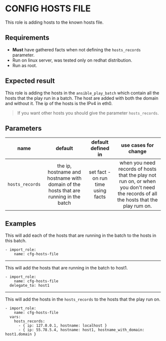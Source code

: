 # CONFIG HOSTS FILE
This role is adding hosts to the known hosts file.

## Requirements

- **Must** have gathered facts when not defining the `hosts_records` parameter.
- Run on linux server, was tested only on redhat distribution.
- Run as root.

## Expected result
This role is adding the hosts in the `ansible_play_batch` which contain all the hosts that the play run in a batch.
The host are added with both the domain and without it. 
The ip of the hosts is the IPv4 in eth0.

> If you want other hosts you should give the parameter `hosts_records`.

## Parameters

| name | default | default defined in | use cases for change |
|:---:|:---:|:---:|:---:|
| `hosts_records` | the ip, hostname and hostname with domain of the hosts that are running in the batch | set fact - on run time using facts | when you need records of hosts that the play not run on, or when you don't need the records of all the hosts that the play rum on.

## Examples
This will add each of the hosts that are running in the batch to the hosts in this batch.
```ymal
- import_role:
    name: cfg-hosts-file
```
---
This will add the hosts that are running in the batch to host1.
```ymal
- import_role:
    name: cfg-hosts-file
  delegate_to: host1
```
---
This will add the hosts in the `hosts_records` to the hosts that the play run on.
```ymal
- import_role:
    name: cfg-hosts-file
  vars:
    hosts_records:
      - { ip: 127.0.0.1, hostname: localhost }
      - { ip: 55.78.5.4, hostname: host1, hostname_with_domain: host1.domain }
```
